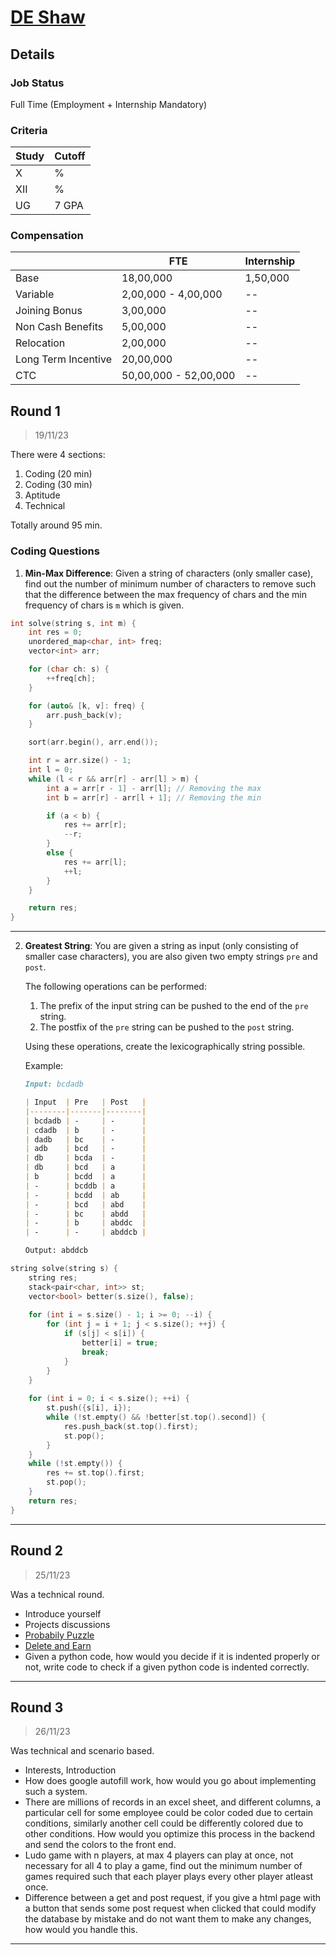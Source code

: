# [DE Shaw](https://www.deshaw.com/)

## Details

### Job Status

Full Time (Employment + Internship Mandatory)

### Criteria

| Study | Cutoff |
|-------|--------|
| X     | %      |
| XII   | %      |
| UG    | 7 GPA  |

[comment]: # (Any other details go under this. This is a comment)

### Compensation

|                     | FTE                   | Internship |
|---------------------|-----------------------|------------|
| Base                | 18,00,000             | 1,50,000   |
| Variable            | 2,00,000 - 4,00,000   | --         |
| Joining Bonus       | 3,00,000              | --         |
| Non Cash Benefits   | 5,00,000              | --         |
| Relocation          | 2,00,000              | --         |
| Long Term Incentive | 20,00,000             | --         |
| CTC                 | 50,00,000 - 52,00,000 | --         |

[comment]: # (Details about the rounds go under this comment.)

## Round 1

> 19/11/23

[comment]: # (Summary of the sections and experience below this comment.)

There were 4 sections:

1. Coding (20 min)
2. Coding (30 min)
3. Aptitude
4. Technical

Totally around 95 min.

### Coding Questions

1. **Min-Max Difference**: Given a string of characters (only smaller case), find out the number of minimum number of characters to remove such that the difference between the max frequency of chars and the min frequency of chars is `m` which is given.

[comment]: # (Add any resources or links or code to this question under this comment.)

```cpp
int solve(string s, int m) {
	int res = 0;
	unordered_map<char, int> freq;
	vector<int> arr;

	for (char ch: s) {
		++freq[ch];
	}

	for (auto& [k, v]: freq) {
		arr.push_back(v);
	}

	sort(arr.begin(), arr.end());

	int r = arr.size() - 1;
	int l = 0;
	while (l < r && arr[r] - arr[l] > m) {
		int a = arr[r - 1] - arr[l]; // Removing the max
		int b = arr[r] - arr[l + 1]; // Removing the min

		if (a < b) {
			res += arr[r];
			--r;
		}
		else {
			res += arr[l];
			++l;
		}
	}

	return res;
}

```

---

2. **Greatest String**: You are given a string as input (only consisting of smaller case characters), you are also given two empty strings `pre` and `post`.

    The following operations can be performed:

    1. The prefix of the input string can be pushed to the end of the `pre` string.
    2. The postfix of the `pre` string can be pushed to the `post` string.

    Using these operations, create the lexicographically string possible.

    Example:
    ```md
    Input: bcdadb

    | Input  | Pre   | Post   |
    |--------|-------|--------|
    | bcdadb | -     | -      |
    | cdadb  | b     | -      |
    | dadb   | bc    | -      |
    | adb    | bcd   | -      |
    | db     | bcda  | -      |
    | db     | bcd   | a      |
    | b      | bcdd  | a      |
    | -      | bcddb | a      |
    | -      | bcdd  | ab     |
    | -      | bcd   | abd    |
    | -      | bc    | abdd   |
    | -      | b     | abddc  |
    | -      | -     | abddcb |

    Output: abddcb
    ```

[comment]: # (Add any resources or links or code to this question under this comment.)

```cpp
string solve(string s) {
    string res;
    stack<pair<char, int>> st;
    vector<bool> better(s.size(), false);
    
    for (int i = s.size() - 1; i >= 0; --i) {
        for (int j = i + 1; j < s.size(); ++j) {
            if (s[j] < s[i]) {
                better[i] = true;
                break;
            }
        }
    }
    
    for (int i = 0; i < s.size(); ++i) {
        st.push({s[i], i});
        while (!st.empty() && !better[st.top().second]) {
            res.push_back(st.top().first);
            st.pop();
        }
    }
    while (!st.empty()) {
        res += st.top().first;
        st.pop();
    }
    return res;
}

```

---

## Round 2

> 25/11/23

Was a technical round.

- Introduce yourself
- Projects discussions
- [Probabily Puzzle](https://www.geeksforgeeks.org/generate-0-1-25-75-probability/)
- [Delete and Earn](https://leetcode.com/problems/delete-and-earn/)
- Given a python code, how would you decide if it is indented properly or not, write code to check if a given python code is indented correctly.

---

## Round 3

> 26/11/23

Was technical and scenario based.

- Interests, Introduction
- How does google autofill work, how would you go about implementing such a system.
- There are millions of records in an excel sheet, and different columns, a particular cell for some employee could be color coded due to certain conditions, similarly another cell could be differently colored due to other conditions. How would you optimize this process in the backend and send the colors to the front end.
- Ludo game with n players, at max 4 players can play at once, not necessary for all 4 to play a game, find out the minimum number of games required such that each player plays every other player atleast once.
- Difference between a get and post request, if you give a html page with a button that sends some post request when clicked that could modify the database by mistake and do not want them to make any changes, how would you handle this.

---
